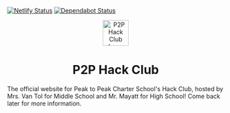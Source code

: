 [![Netlify Status](https://api.netlify.com/api/v1/badges/9a24d489-6f78-40fa-91cd-4144d2580d0b/deploy-status)](https://app.netlify.com/sites/p2phackclub/deploys)
[![Dependabot Status](https://api.dependabot.com/badges/status?host=github&repo=thatrobotdev/p2phackclub)](https://dependabot.com)
<p align="center">
  <a href="https://www.hackclub.com">
    <img alt="P2P Hack Club Logo" src="static/logo.svg" width="60" />
  </a>
</p>
<h1 align="center">
  P2P Hack Club
</h1>

The official website for Peak to Peak Charter School's Hack Club, hosted by Mrs. Van Tol for Middle School and Mr. Mayatt for High School!
Come back later for more information.
